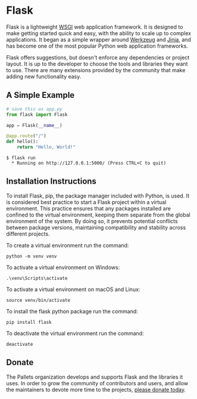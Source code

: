 # Flask

Flask is a lightweight [WSGI][] web application framework. It is designed
to make getting started quick and easy, with the ability to scale up to
complex applications. It began as a simple wrapper around [Werkzeug][]
and [Jinja][], and has become one of the most popular Python web
application frameworks.

Flask offers suggestions, but doesn't enforce any dependencies or
project layout. It is up to the developer to choose the tools and
libraries they want to use. There are many extensions provided by the
community that make adding new functionality easy.

[WSGI]: https://wsgi.readthedocs.io/
[Werkzeug]: https://werkzeug.palletsprojects.com/
[Jinja]: https://jinja.palletsprojects.com/


## A Simple Example

```python
# save this as app.py
from flask import Flask

app = Flask(__name__)

@app.route("/")
def hello():
    return "Hello, World!"
```

```
$ flask run
  * Running on http://127.0.0.1:5000/ (Press CTRL+C to quit)
```

## Installation Instructions
To install Flask, pip, the package manager included with Python, is used. 
It is considered best practice to start a Flask project within a virtual 
environment. This practice ensures that any packages installed are confined 
to the virtual environment, keeping them separate from the global environment 
of the system. By doing so, it prevents potential conflicts between package 
versions, maintaining compatibility and stability across different projects.



To create a virtual environment run the command:
```
python -m venv venv
```

To activate a virtual environment on Windows:
```
.\venv\Scripts\activate
```

To activate a virtual environment on macOS and Linux:
```
source venv/bin/activate
```

To install the flask python package run the command:
```
pip install flask
```

To deactivate the virtual environment run the command:
```
deactivate
```

## Donate

The Pallets organization develops and supports Flask and the libraries
it uses. In order to grow the community of contributors and users, and
allow the maintainers to devote more time to the projects, [please
donate today][].

[please donate today]: https://palletsprojects.com/donate
